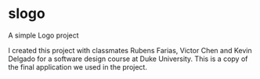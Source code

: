 # slogo
A simple Logo project

I created this project with classmates Rubens Farias, Victor Chen and Kevin Delgado for a software design course at Duke University. This is a copy of the final application we used in the project.
